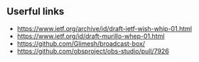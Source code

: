 ## Userful links

- https://www.ietf.org/archive/id/draft-ietf-wish-whip-01.html
- https://www.ietf.org/id/draft-murillo-whep-01.html
- https://github.com/Glimesh/broadcast-box/
- https://github.com/obsproject/obs-studio/pull/7926
